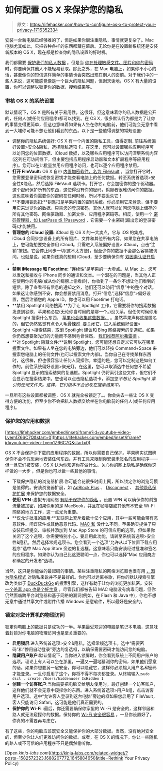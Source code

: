 # 如何配置 OS X 来保护您的隐私

> 原文：<https://lifehacker.com/how-to-configure-os-x-to-protect-your-privacy-1716352334>

安装一台新电脑已经够难的了，但是如果你很注重隐私，事情就更复杂了。Mac 电脑尤其如此，它把各种各样的东西都藏在幕后。无论你是在设置新系统还是安装新版本的 OS X，现在都是检查你的隐私设置的好时机。



我们都需要 [保护我们的私人数据](http://lifehacker.com/why-your-privacy-matters-even-if-youre-not-doing-anyt-1645884650#_ga=1.11571764.1835303237.1411253018) 。但是当 [你在处理敏感文件、图片和你的密码](https://lifehacker.com/from-saucy-pics-to-passwords-how-to-share-sensitive-in-5910408) 时，你要确保其他人不能轻易获取。除此之外，在 Mac 电脑上，如果你不小心的话，甚至像你的短信这样简单的事情也会突然出现在别人的面前。对于我们中的一些人来说，这可能感觉像是一个巨大的隐私问题，但谢天谢地，OS X 有大量的设置，你可以调整以锁定你的数据，搜索结果等。

### 审核 OS X 的系统设置

默认情况下，OS X 是所有关于易用性。这很好，但这意味着你的私人数据是公开的，任何人(或任何应用程序)都可以找到。在 OS X，很多默认行为都是为了让你的事情变得更简单，但这也意味着如果有人坐在你的电脑前，他们可能会无意中看到一大堆你可能不想让他们看到的东西。以下是一些值得调整的常规设置:

*   调整你的隐私系统偏好: OS X 有一个内置的隐私工具，值得定制..前往系统偏好设置>安全&隐私，选择隐私选项卡。在这里，您可以设置哪些应用程序可以访问您的位置数据、iCloud 数据，以及哪些应用程序可以访问深层系统内容(这列在可访问性下，但主要包括应用程序启动器和文本扩展程序等应用程序)。您可以在此批量禁用应用程序访问，也可以逐个应用程序禁用。
*   **打开 FileVault:** OS X 自带 [内置加密软件，名为 FileVault](http://lifehacker.com/a-beginners-guide-to-encryption-what-it-is-and-how-to-1508196946#_ga=1.123818122.1835303237.1411253018) 。当您打开它时，您需要登录密码或恢复密钥才能查看电脑上的任何数据。转至系统首选项>安全性&隐私，然后选择 FileVault 选项卡。打开它，它会加密你的整个驱动器。这个密码保护所有的东西，这使得没有你的密码，偷窥者很难访问你的数据。这也意味着你需要你的密码在任何时候，所以不要丢失它！
*   **不要用钥匙扣:**钥匙扣是苹果内置的密码系统。你必须用它来登录，但不要用它来浏览你的数据。只需您的登录密码，其他人就可以访问您电脑上储存的所有其他密码、网络驱动器、加密文件、应用程序密码等。相反，使用一个 [密码管理器，如 LastPass 或 1Password](http://lifehacker.com/lifehacker-faceoff-the-best-password-managers-compare-1682443320) ，它需要一个主密码(超出您的登录密码)才能使用。
*   **管理您的 iCloud 设置:** iCloud 是 OS X 的一大卖点，它与 iOS 的集成。iCloud 会同步您设备上的所有照片、文件和其他所有内容。如果您在共享电脑上，您可能想要完全停用 iCloud。只需进入系统偏好设置> iCloud，点击“注销”按钮。它会停止同步一切(这不太方便)，但至少你的数据不会那么容易被访问。也就是说，如果你还真的想用 iCloud，至少要确保你有 [双因素认证开启](http://lifehacker.com/apple-adds-two-factor-authentication-to-icloud-1598495741) 。
*   **禁用 iMessage 和 Facetime:** “连续性”是苹果的一大卖点。从 Mac 上，您可以发送和接收与 iPhone 同步的通话和文本。一个潜在的问题是，当其他人正在使用你的电脑(或从你的肩膀上偷看)时，你收到了一条你不想让他们看到的短信。除了查看带有信息的通知之外，他们还可以访问“信息”中的整个对话。如果这让你感到不安，你会想要禁用消息。打开“信息”,选择“信息”>偏好设置，然后注销您的 Apple ID。你也可以用 Facetime 打电话。
*   **禁用 Spotlight 网络搜索:**为了让 Spotlight 工作，它需要将你的搜索数据发送到谷歌、苹果和必应(无论你当时用的是哪一个。)没关系，但任何时候你用 Spotlight 搜索什么东西， [苹果也会收集这些数据。](http://lifehacker.com/safari-and-spotlight-can-send-data-to-apple-heres-how-1648453540) 。虽然苹果声称这是匿名的，但它仍然感觉有点令人毛骨悚然..要关闭它，进入系统偏好设置> Spotlight >搜索结果，取消 Spotlight 建议和 Bing 网络搜索的复选框。如果你仍然想要聚光灯的力量而不感到毛骨悚然， [我们推荐阿尔弗雷德](https://lifehacker.com/a-beginners-guide-to-mouseless-computing-with-alfred-1596198655) 。
*   **对 Spotlight 隐藏文件:**说到 Spotlight，您可能还想自定义它可以在哪里搜索文件。如果有人坐在您的电脑旁边，他们可以轻按 Command+Space 来搜索您电脑上的任何文件(也可以搜索文件内部)。当你自己在寻找某样东西时，这很棒，但也很容易让任何人窥探你。幸运的是，您可以定制这是如何工作的。前往系统偏好设置>聚光灯。在这里，您可以取消选中任何您不希望 Spotlight 显示的搜索结果的复选框。Spotlight 仍将索引这些文件，但它们不会显示在搜索结果中。您也可以点击隐私选项卡，添加您*不想让 Spotlight 索引的任何文件夹。这样，它们根本不会出现在搜索结果中。*

一旦所有这些设置都被调整，OS X 就完全被锁定了。。你会失去一些让 OS X 变得方便的功能，但至少你不会把私人数据交给坐在你电脑前的任何人(或任何应用程序)。

### 保护您的应用和数据

 [https://lifehacker.com/embed/inset/iframe?id=youtube-video-Lvem1Z66C7Q&start=0](https://lifehacker.com/embed/inset/iframe?id=youtube-video-Lvem1Z66C7Q&start=0) 

OS X 不会保护你下载的应用程序的数据，所以你需要自己保护。苹果确实试图确保你不会不假思索地安装任何东西，并有工具来限制你安装未签名的应用程序——但一旦它们被安装，OS X 认为你知道你在做什么。关心你的网上隐私是确保你这样做的一大步 ，但是你也可以做一些其他的事情。

*   下载保护隐私的浏览器扩展:你可能会花很多时间上网，所以锁定你的浏览习惯是值得的。安装浏览器扩展，如 [AdBlock Plus](https://adblockplus.org/) 、 [Disconnect](https://disconnect.me/) 、 [其他隐私保护扩展](http://lifehacker.com/the-best-browser-extensions-that-protect-your-privacy-479408034#_ga=1.88429406.431406394.1415821409) 来保护您的数据安全。
*   **使用 VPN** :虚拟专用网络 [有助于保护你的隐私](http://lifehacker.com/why-you-should-be-using-a-vpn-and-how-to-choose-one-5940565#_ga=1.92313560.431406394.1415821409) 。设置 VPN 可以确保你的浏览流量被加密，如果你用的是 MacBook，并且在咖啡店或其他有不安全 Wi-Fi 网络的地方工作，这一点尤为重要。
*   **仅允许批准的应用:**互联网上充斥着数十亿个应用，其中一些可能会带有恶意软件、间谍软件或其他恶意代码。[MAC 和](http://lifehacker.com/bundled-crapware-has-come-to-macs-so-hone-your-bs-dete-1688207772) 没什么不同。苹果确实提供了只安装已经提交、审核并添加到 Mac App Store 的可信应用的选项，但如果你关闭了这个选项，你需要特别小心。要启用此功能，请转至系统首选项>安全性&隐私，然后选择常规选项卡。您会看到一个选项“允许从以下位置下载应用程序”选中 Mac App Store 旁边的复选框。这意味着只能安装经过批准和签名的应用程序。如果你认为自己比这更聪明一点，你也可以选择“Mac 应用商店和确定的开发者”选项。

当然，这只是你能做的最起码的事情。某些注重隐私的网络浏览器也很有用 [，因为隐名模式](http://lifehacker.com/dont-trust-private-browsing-modes-for-true-privacy-5608123#_ga=1.122509006.431406394.1415821409) 对隐私来说并不是最好的。你也可以远离谷歌，将你的默认搜索引擎 改为类似于 [DuckDuckGo](https://duckduckgo.com/) 的搜索引擎，这样有助于让你的浏览更加私密。安装 [一个杀毒 app 也是个好主意](https://lifehacker.com/the-best-antivirus-app-for-mac-488021445) 。尽管我们都被告知 MAC 电脑没有病毒问题，但你仍然面临跨平台浏览器和基于网络的漏洞(例如，在 Flash 和 Java 中)，你也不想无意中通过共享文件或附件传播 Windows 恶意软件，所以最好是安全的。

### 锁定对您计算机的物理访问

锁定你电脑上的数据只是成功的一半。苹果最受欢迎的电脑是笔记本电脑，这意味着封锁对你电脑的物理访问也是至关重要的。

*   **启用锁屏**:进入系统首选项>安全&隐私，选择常规选项卡。选中“需要密码”和“停用自动登录”旁边的复选框，以确保需要密码才能访问您的电脑。
*   **隐藏用户账户**:默认情况下，当你进入锁屏时，你会看到系统上不同用户账户的选项。理论上有人可以坐在那里，一遍又一遍地猜测你的密码，如果他们愿意的话。如果你想要另一层安全，你可以隐藏它，这样你必须输入用户名*和*密码才能登录。一旦你启用了这个，你将不得不每次都登录。从终端输入:`sudo dscl . create /Users/hiddenuser IsHidden 1`
*   **创建一个访客账户**:当你需要把电脑交给朋友使用时，最好创建一个访客账户，这样他们就不会无意中窥探你的东西。进入系统首选项>用户&组，点击访客用户选项。选中“允许客人登录到这台电脑”旁边的框如果您启用了 FileVault，客人只能访问 Safari，这可能是他们真正需要的。
*   **保护你的 Wi-Fi** :最后，你还需要确保你家里的 Wi-Fi 是安全的，这样邻居和路人就无法窥探你的数据。保持你的 [Wi-Fi 安全很容易](https://lifehacker.com/the-most-important-security-settings-to-change-on-your-1573958554) ，一旦你设置好了，你真的不需要再考虑它。

有了这些，你的电脑应该既安全又能保护你的大部分数据。当然，没有绝对安全的，但至少你让人们更难访问你的数据。或者，在 OS X 的情况下，你让一些随机的路人或不可信的应用程序不只是偶然偷听你。

[Open *kinja-labs.com*](http://kinja-labs.com/related-widget/?posts=1582572323,1688207772,1645884650&title=Rethink Your Privacy Policy)